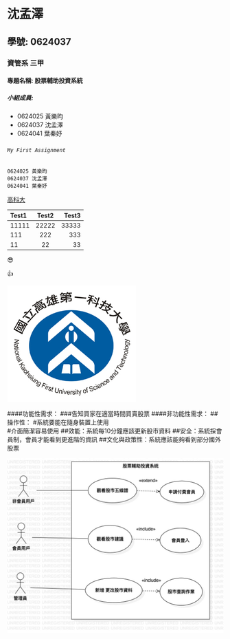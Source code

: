 # 沈孟澤

## 學號: 0624037

### 資管系 三甲

#### 專題名稱: 股票輔助投資系統

##### 小組成員:

* 0624025 黃樂昀
* 0624037 沈孟澤
* 0624041 葉秦妤
 
###### `My First Assignment`

```
0624025 黃樂昀
0624037 沈孟澤
0624041 葉秦妤
```

[高科大](https://www.nkust.edu.tw/)


| Test1 | Test2 | Test3 |
|:------|:-----:|------:|
| 11111 | 22222 | 33333 |
| 111 | 222 | 333 |
| 11 | 22 | 33 |


:sunglasses:

:thumbsup:

![NKFUST](nkfust.jpg "第一科大")

####功能性需求：
###告知買家在適當時間買賣股票
####非功能性需求：
##操作性：
#系統要能在隨身裝置上使用  
#介面簡潔容易使用
##效能：系統每10分鐘應該更新股市資料
##安全：系統採會員制，會員才能看到更進階的資訊
##文化與政策性：系統應該能夠看到部分國外股票

![diagram](UseCaseDiagram1.jpg)

